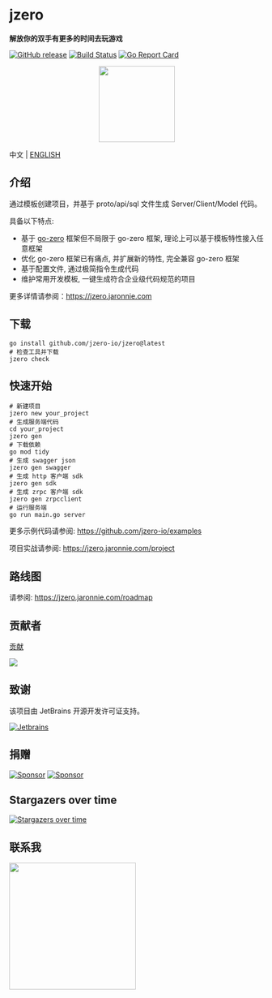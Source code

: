 # jzero

**解放你的双手有更多的时间去玩游戏**

[![GitHub release](https://img.shields.io/github/release/jzero-io/jzero.svg?style=flat-square)](https://github.com/jzero-io/jzero/releases/latest)
[![Build Status](https://img.shields.io/github/actions/workflow/status/jzero-io/jzero/ci.yaml?branch=main&label=jzero-ci&logo=github&style=flat-square)](https://github.com/jzero-io/jzero/actions?query=workflow%3Ajzero-ci)
[![Go Report Card](https://goreportcard.com/badge/github.com/jzero-io/jzero?style=flat-square)](https://goreportcard.com/report/github.com/jzero-io/jzero)

<p align="center">
<img align="center" width="150px" src="https://oss.jaronnie.com/jzero.jpg">
</p>

中文 | [ENGLISH](README-EN.md)

## 介绍

通过模板创建项目，并基于 proto/api/sql 文件生成 Server/Client/Model 代码。

具备以下特点:
* 基于 [go-zero](https://go-zero.dev) 框架但不局限于 go-zero 框架, 理论上可以基于模板特性接入任意框架
* 优化 go-zero 框架已有痛点, 并扩展新的特性, 完全兼容 go-zero 框架
* 基于配置文件, 通过极简指令生成代码
* 维护常用开发模板, 一键生成符合企业级代码规范的项目

更多详情请参阅：https://jzero.jaronnie.com

## 下载

```shell
go install github.com/jzero-io/jzero@latest
# 检查工具并下载
jzero check
```

## 快速开始

```shell
# 新建项目
jzero new your_project
# 生成服务端代码
cd your_project
jzero gen
# 下载依赖
go mod tidy
# 生成 swagger json
jzero gen swagger
# 生成 http 客户端 sdk
jzero gen sdk
# 生成 zrpc 客户端 sdk
jzero gen zrpcclient
# 运行服务端
go run main.go server
```

更多示例代码请参阅: https://github.com/jzero-io/examples

项目实战请参阅: https://jzero.jaronnie.com/project

## 路线图

请参阅: https://jzero.jaronnie.com/roadmap

## 贡献者

[贡献](CONTRIBUTING.md)

<div>
  <a href="https://github.com/jzero-io/jzero/graphs/contributors">
    <img src="https://contrib.rocks/image?repo=jzero-io/jzero" />
  </a>
</div>

## 致谢

该项目由 JetBrains 开源开发许可证支持。

[![Jetbrains](https://resources.jetbrains.com/storage/products/company/brand/logos/jb_beam.svg)](https://www.jetbrains.com/?from=jzero)

## 捐赠

[![Sponsor](https://img.shields.io/badge/Sponsor-%E2%9D%A4-red?label=Sponsor-WePay)](https://oss.jaronnie.com/2021723027876_.pic.jpg)
[![Sponsor](https://img.shields.io/badge/Sponsor-%E2%9D%A4-red?label=Sponsor-AliPay)](https://oss.jaronnie.com/2031723027877_.pic.jpg)

## Stargazers over time

[![Stargazers over time](https://starchart.cc/jzero-io/jzero.svg)](https://starchart.cc/jzero-io/jzero)

## 联系我

<p align="center">
<img align="left" width="250px" height="250px" src="https://oss.jaronnie.com/weixin2.jpg">
</p>

